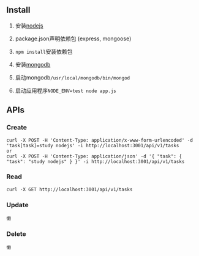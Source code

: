Install
---

1. 安装[nodejs](https://nodejs.org/en/)

2. package.json声明依赖包 (express, mongoose)

3. `npm install`安装依赖包

4. 安装[mongodb](http://www.mongodb.org/downloads)

5. 启动mongodb`/usr/local/mongodb/bin/mongod`

6. 启动应用程序`NODE_ENV=test node app.js`

APIs
---

### Create

```
curl -X POST -H 'Content-Type: application/x-www-form-urlencoded' -d 'task[task]=study nodejs' -i http://localhost:3001/api/v1/tasks
or
curl -X POST -H 'Content-Type: application/json' -d '{ "task": { "task": "study nodejs" } }' -i http://localhost:3001/api/v1/tasks
```

### Read

```
curl -X GET http://localhost:3001/api/v1/tasks
```

### Update

```
懒
```

### Delete

```
懒
```
